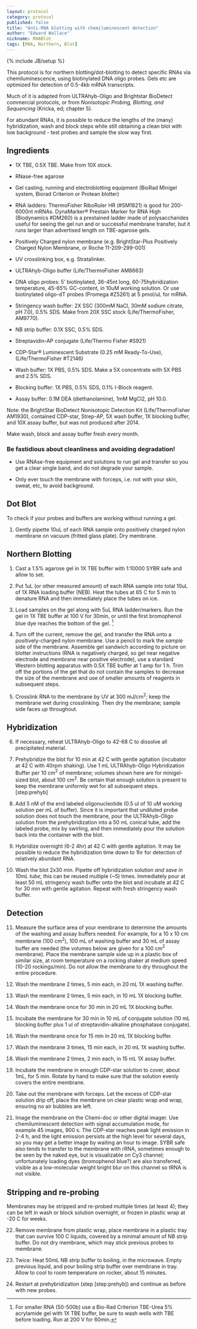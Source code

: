 ```yaml
---
layout: protocol
category: protocol
published: false
title: "Anti-RNA blotting with chemiluminescent detection"
author: "Edward Wallace"
nickname: RNABlot
tags: [RNA, Northern, Blot]
---
```

{% include JB/setup %}

This protocol is for northern blotting/dot-blotting to detect specific
RNAs via chemiluminescence, using biotinylated DNA oligo probes. Gels etc
are optimized for detection of 0.5-4kb mRNA transcripts.

Much of it is adapted from ULTRAhyb-Oligo and Brightstar BioDetect
commercial protocols, or from *Nonisotopic Probing, Blotting, and
Sequencing* (Kricka, ed; chapter 5).

For abundant RNAs, it is possible to reduce the lengths of the (many) 
hybridization, wash and block steps while still obtaining a clean blot 
with low background - test probes and sample the slow way first.


## Ingredients ##

-   1X TBE, 0.5X TBE. Make from 10X stock.

-   RNase-free agarose

-   Gel casting, running and electroblotting equipment (BioRad Minigel system,
    Biorad Criterion or Protean blotter)

-   RNA ladders: ThermoFisher RiboRuler HR (#SM1821) is good for 200-6000nt mRNAs.
    DynaMarker® Prestain Marker for RNA High (Biodynamics #DM260) is a prestained
    ladder made of polysaccharides useful for seeing the gel run and or successful 
    membrane transfer, but it runs larger than advertised length on TBE-agarose gels.

-   Positively Charged nylon membrane (e.g. BrightStar-Plus Positively
    Charged Nylon Membrane, or Roche 11-209-299-001)

-   UV crosslinking box, e.g. Stratalinker.

-   ULTRAhyb-Oligo buffer (Life/ThermoFisher AM8663)

-   DNA oligo probes: 5’ biotinylated, 36-45nt long, 60-75hybridization
    temperature, 45-65% GC-content, in
    10uM working solution. Or use biotinylated oligo-dT
    probes (Promega #Z5261) at 5 pmol/uL for mRNA.

-   Stringency wash buffer: 2X SSC (300mM NaCl, 30mM sodium citrate, pH
    7.0), 0.5% SDS. Make from 20X SSC stock (Life/ThermoFisher, AM9770).

-   NB strip buffer: 0.1X SSC, 0.5% SDS.

-   Streptavidin-AP conjugate (Life/Thermo Fisher #S921)

-   CDP-Star® Luminescent Substrate (0.25 mM Ready-To-Use), (Life/ThermoFisher #T2146)

-   Wash buffer: 1X PBS, 0.5% SDS. Make a 5X concentrate with 5X PBS and 2.5% SDS.

-   Blocking buffer: 1X PBS, 0.5% SDS, 0.1% I-Block reagent.

-   Assay buffer: 0.1M DEA (diethanolamine), 1mM MgCl2, pH 10.0.
    
Note: the BrightStar BioDetect Nonisotopic Detection Kit (Life/ThermoFisher AM1930), 
contained CDP-star, Strep-AP, 5X wash buffer, 1X blocking buffer, and 10X assay buffer, but was not 
produced after 2014.

Make wash, block and assay buffer fresh every month.


### Be fastidious about cleanliness and avoiding degradation! ###

-   Use RNAse-free equipment and solutions to run gel and transfer so
    you get a clear single band, and do not degrade your sample.

-   Only ever touch the membrane with forceps, i.e. not with your skin,
    sweat, etc, to avoid background.


## Dot Blot ##

To check if your probes and buffers are working without running a gel.

1.  Gently pipette 10uL of each RNA sample onto positively charged nylon membrane
    on vacuum (fritted glass plate). Dry membrane.


## Northern Blotting ##

1.  Cast a 1.5% agarose gel in 1X TBE buffer with 1:10000 SYBR safe and
    allow to set.

2.  Put 1uL (or other measured amount) of each RNA sample into total
    10uL of 1X RNA loading buffer (NEB). Heat the tubes at 65 C for 5 min
    to denature RNA and then immediately place the tubes on ice.

3.  Load samples on the gel along with 5uL RNA ladder/markers. Run the gel 
    in 1X TBE buffer at 100 V for 30min, or until the first bromophenol 
    blue dye reaches the bottom of the gel. [^1]

4.  Turn off the current, remove the gel, and transfer the RNA onto a
    positively-charged nylon membrane. Use a pencil to mark the *sample*
    side of the membrane. Assemble gel sandwich according to picture on blotter instructions
    (RNA is negatively charged, so gel near negative electrode and
    membrane near positive electrode), use a standard Western blotting
    apparatus with 0.5X TBE buffer at 1 amp for 1 h. Trim off the
    portions of the gel that do not contain the samples to decrease the
    size of the membrane and use of smaller amounts of reagents in
    subsequent steps. 

5.  Crosslink RNA to the membrane by UV at 300 mJ/cm$^2$; keep the
    membrane wet during crosslinking. Then dry the membrane; sample side
    faces *up* throughout.


## Hybridization ##

6.  If necessary, reheat ULTRAhyb-Oligo to 42-68 C to dissolve all
    precipitated material. 

7.  Prehybridize the blot for 10 min at 42 C with gentle agitation (incubator 
    at 42 C with 40rpm shaking). Use 1 mL ULTRAhyb-Oligo Hybridization
    Buffer per 10 cm$^2$ of membrane; volumes shown here are for
    minigel-sized blot, about 100 cm$^2$. Be certain that enough solution 
    is present to keep the membrane uniformly wet for all subsequent steps.
    \[step:prehyb\]

8.  Add 5 nM of the end labeled oligonucleotide (0.5 ul of
    10 uM working solution per mL of buffer). Since it is
    important that undiluted probe solution does not touch the membrane,
    pour the ULTRAhyb-Oligo solution from the prehybridization into a 50
    mL conical tube, add the labeled probe, mix by swirling, and then
    immediately pour the solution back into the container with the blot.

9.  Hybridize overnight (6-2 4hr) at 42 C with gentle agitation. It may be
    possible to reduce the hybridization time down to 1hr for detection of
    relatively abundant RNA.

10. Wash the blot 2x30 min. Pipette off hybridization solution 
    *and save in 10mL tube*, this can be reused multiple (~5) times. 
    Immediately pour at least 50 mL stringency wash buffer onto the blot 
    and incubate at 42 C for 30 min with gentle agitation. Repeat with fresh 
    stringency wash buffer.


## Detection ##

11. Measure the surface area of your membrane to determine the amounts
    of the washing and assay buffers needed. For example, for a 10 x 10 cm membrane (100
    cm$^2$), 100 mL of washing buffer and 30 mL of assay buffer are
    needed (the volumes below are given for a 100 cm$^2$ membrane).
    Place the membrane sample side up in a plastic box of similar size, 
    at room temperature  on a rocking shaker at medium speed (10-20 rockings/min).
    Do not allow the membrane to dry throughout the entire procedure.

12. Wash the membrane 2 times, 5 min each, in 20 mL 1X washing buffer.

13. Wash the membrane 2 times, 5 min each, in 10 mL 1X blocking buffer.

14. Wash the membrane once for 30 min in 20 mL 1X blocking buffer.

15. Incubate the membrane for 30 min in 10 mL of conjugate solution
    (10 mL blocking buffer plus 1 ul of streptavidin-alkaline phosphatase 
    conjugate).

16. Wash the membrane once for 15 min in 20 mL 1X blocking buffer.

17. Wash the membrane 3 times, 15 min each, in 20 mL 1X washing buffer.

18. Wash the membrane 2 times, 2 min each, in 15 mL 1X assay buffer.

19. Incubate the membrane in enough CDP-star solution to cover, about
    1mL, for 5 min. Rotate by hand to make sure that the solution evenly
    covers the entire membrane.

20. Take out the membrane with forceps. Let the excess of CDP-star
    solution drip off, place the membrane on clear plastic wrap and
    wrap, ensuring no air bubbles are left.

21. Image the membrane on the Chemi-doc or other digital imager. Use
    chemiluminescent detection with signal accumulation mode, for
    example 45 images, 900 s. The CDP-star reaches peak light emission in
    2-4 h, and the light emission persists at the high level for several
    days, so you may get a better image by waiting an hour
    to image. SYBR safe also tends to transfer to the membrane with
    rRNA, sometimes enough to be seen by the naked eye, but is
    visualizable on Cy3 channel; unfortunately loading dyes
    (bromophenol blue?) are also transferred, visible as a low-molecular
    weight bright blur on this channel so tRNA is not visible.


## Stripping and re-probing ##

Membranes may be stripped and re-probed multiple times (at least 4);
they can be left in wash or block solution overnight, or frozen in
plastic wrap at -20 C for weeks.

22. Remove membrane from plastic wrap, place membrane in a plastic tray
    that can survive 100 C liquids, covered by a minimal amount of NB
    strip buffer. Do not dry membrane, which may stick previous probes
    to membrane.

23. Twice: Heat 50mL NB strip buffer to boiling, in the microwave. Empty
    previous liquid, and pour boiling strip buffer over membrane
    in tray. Allow to cool to room temperature on rocker, about
    15 minutes.

24. Restart at prehybridization (step \[step:prehyb\]) and continue
    as before with new probes.

[^1]: For smaller RNA (50-500b) use a Bio-Rad Criterion TBE-Urea 5%
    acrylamide gel with 1X TBE buffer, be sure to wash wells with TBE 
    before loading. Run at 200 V for 60min.
